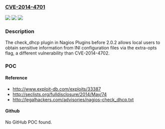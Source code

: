 ### [CVE-2014-4701](https://cve.mitre.org/cgi-bin/cvename.cgi?name=CVE-2014-4701)
![](https://img.shields.io/static/v1?label=Product&message=n%2Fa&color=blue)
![](https://img.shields.io/static/v1?label=Version&message=n%2Fa&color=blue)
![](https://img.shields.io/static/v1?label=Vulnerability&message=n%2Fa&color=brighgreen)

### Description

The check_dhcp plugin in Nagios Plugins before 2.0.2 allows local users to obtain sensitive information from INI configuration files via the extra-opts flag, a different vulnerability than CVE-2014-4702.

### POC

#### Reference
- http://www.exploit-db.com/exploits/33387
- http://seclists.org/fulldisclosure/2014/May/74
- http://legalhackers.com/advisories/nagios-check_dhcp.txt

#### Github
No GitHub POC found.

